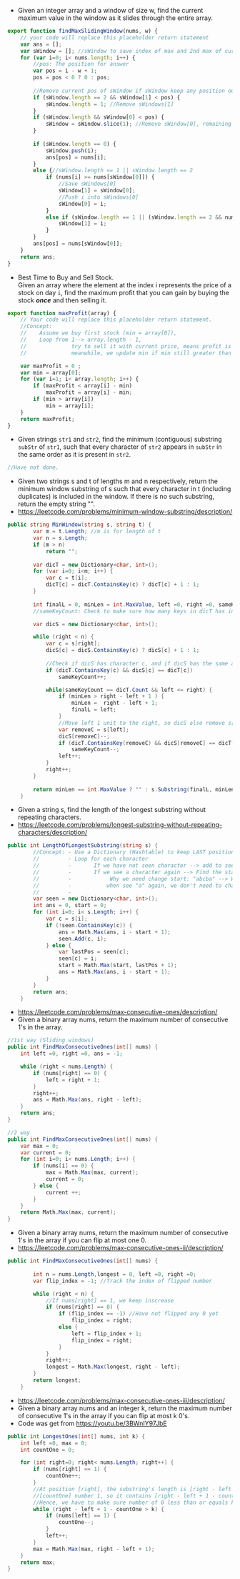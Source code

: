 - Given an integer array and a window of size w, find the current maximum value in the window as it slides through the entire array.
```javascript
export function findMaxSlidingWindow(nums, w) {
    // your code will replace this placeholder return statement
    var ans = [];
    var sWindow = []; //sWindow to save index of max and 2nd max of current window (maxLength of sWindow is 2)
    for (var i=0; i< nums.length; i++) {
        //pos: The position for answer 
        var pos = i - w + 1; 
        pos = pos < 0 ? 0 : pos; 
        
        //Remove current pos of sWindow if sWindow keep any position out of windows (pos to i)
        if (sWindow.length == 2 && sWindow[1] < pos) {
            sWindow.length = 1; //Remove sWindows[1]
        }
        if (sWindow.length && sWindow[0] < pos) {
            sWindow = sWindow.slice(1); //Remove sWindow[0], remaining can be empty or have 1 item
        }
        
        if (sWindow.length == 0) {
            sWindow.push(i); 
            ans[pos] = nums[i];
        }
        else {//sWindow.length == 1 || sWindow.length == 2
            if (nums[i] >= nums[sWindow[0]]) {
                //Save sWindows[0]
                sWindow[1] = sWindow[0]; 
                //Push i into sWindows[0]
                sWindow[0] = i; 
            }
            else if (sWindow.length == 1 || (sWindow.length == 2 && nums[i] > sWindow[1])) {
                sWindow[1] = i;
            }
        }
        ans[pos] = nums[sWindow[0]];
    }
    return ans;
}
```

- Best Time to Buy and Sell Stock. <br/>
Given an array where the element at the index i represents the price of a stock on day <code>i</code>, find the maximum profit that you can gain by buying the stock <i><b>once</b></i> and then selling it.


```javascript
export function maxProfit(array) {
    // Your code will replace this placeholder return statement.
    //Concept: 
    //    Assume we buy first stock (min = array[0]), 
    //    Loop from 1--> array.length - 1, 
    //              try to sell it with current price, means profit is (array[i] - min)
    //              meanwhile, we update min if min still greater than array[i]

    var maxProfit = 0 ; 
    var min = array[0]; 
    for (var i=1; i< array.length; i++) {
        if (maxProfit < array[i] - min) 
            maxProfit = array[i] - min;        
        if (min > array[i]) 
            min = array[i];        
    }
    return maxProfit;
}
```
- Given strings <code>str1</code> and <code>str2</code>, find the minimum (contiguous) substring <code>subStr</code> of <code>str1</code>, such that every character of <code>str2</code> appears in <code>subStr</code> in the same order as it is present in <code>str2</code>. <br/>

```cs
//Have not done.
```
- Given two strings s and t of lengths m and n respectively, return the minimum window substring of s such that every character in t (including duplicates) is included in the window. If there is no such substring, return the empty string "".
- https://leetcode.com/problems/minimum-window-substring/description/


```cs
public string MinWindow(string s, string t) {        
        var m = t.Length; //m is for length of t
        var n = s.Length;
        if (m > n)
            return ""; 
        
        var dicT = new Dictionary<char, int>(); 
        for (var i=0; i<m; i++) {
            var c = t[i];
            dicT[c] = dicT.ContainsKey(c) ? dicT[c] + 1 : 1; 
        }
        
        int finalL = 0, minLen = int.MaxValue, left =0, right =0, sameKeyCount =0;
        //sameKeyCount: Check to make sure how many keys in dicT has in dicS

        var dicS = new Dictionary<char, int>();

        while (right < n) {
            var c = s[right];
            dicS[c] = dicS.ContainsKey(c) ? dicS[c] + 1 : 1;
            
            //Check if dicS has character c, and if dicS has the same amount of c as dicT --> Inscrease sameKeyCount
            if (dicT.ContainsKey(c) && dicS[c] == dicT[c])
                sameKeyCount++; 

            while(sameKeyCount == dicT.Count && left <= right) {                
                if (minLen > right - left + 1 ) {
                    minLen =  right - left + 1;
                    finalL = left; 
                }
                //Move left 1 unit to the right, so dicS also remove s[left]
                var removeC = s[left];
                dicS[removeC]--;                 
                if (dicT.ContainsKey(removeC) && dicS[removeC] == dicT[removeC] - 1 ) 
                    sameKeyCount--;                                
                left++;
            }
            right++;            
        }
            
        return minLen == int.MaxValue ? "" : s.Substring(finalL, minLen) ;
    }
```

- Given a string s, find the length of the longest substring without repeating characters.
- https://leetcode.com/problems/longest-substring-without-repeating-characters/description/
```cs
public int LengthOfLongestSubstring(string s) {        
        //Concept: - Use a Dictionary (Hashtable) to keep LAST position of each characters
        //         - Loop for each character 
        //         -       If we have not seen character --> add to seen
        //         -       If we see a character again --> Find the start (of substring) 
        //         -            Why we need change start: "abcba" --> When we see "b", we changed start, so current substring is "cb", then
        //         -           when see "a" again, we don't need to change start
        //         -   
        var seen = new Dictionary<char, int>();
        int ans = 0, start = 0;  
        for (int i=0; i< s.Length; i++) {
            var c = s[i];            
            if (!seen.ContainsKey(c)) {
                ans = Math.Max(ans, i - start + 1);
                seen.Add(c, i);
            } else {
                var lastPos = seen[c]; 
                seen[c] = i;
                start = Math.Max(start, lastPos + 1); 
                ans = Math.Max(ans, i - start + 1);
            }            
        }
        return ans;
    }
```

- https://leetcode.com/problems/max-consecutive-ones/description/
- Given a binary array nums, return the maximum number of consecutive 1's in the array.
```cs
//1st way (Sliding windows)
public int FindMaxConsecutiveOnes(int[] nums) {
    int left =0, right =0, ans = -1; 

    while (right < nums.Length) {
        if (nums[right] == 0) {
            left = right + 1;
        }
        right++;
        ans = Math.Max(ans, right - left);
    }
    return ans;
}

//2 way
public int FindMaxConsecutiveOnes(int[] nums) {
    var max = 0; 
    var current = 0;         
    for (int i=0; i< nums.Length; i++) {
        if (nums[i] == 0) {
            max = Math.Max(max, current);
            current = 0;
        } else {
            current ++; 
        }
    }        
    return Math.Max(max, current);        
}
```

- Given a binary array nums, return the maximum number of consecutive 1's in the array if you can flip at most one 0.
- https://leetcode.com/problems/max-consecutive-ones-ii/description/ 
```cs
public int FindMaxConsecutiveOnes(int[] nums) {
        
        int n = nums.Length,longest = 0, left =0, right =0;         
        var flip_index = -1; //Track the index of flipped number

        while (right < n) {
            //If nums[right] == 1, we keep inscrease 
            if (nums[right] == 0) {               
                if (flip_index == -1) //Have not flipped any 0 yet
                    flip_index = right;
                else {
                    left = flip_index + 1; 
                    flip_index = right; 
                }
            }
            right++; 
            longest = Math.Max(longest, right - left);
        } 
        return longest; 
    }
```
- https://leetcode.com/problems/max-consecutive-ones-iii/description/
- Given a binary array nums and an integer k, return the maximum number of consecutive 1's in the array if you can flip at most k 0's.
- Code was get from https://youtu.be/3BWnIY97JbE
```cs
public int LongestOnes(int[] nums, int k) {
    int left =0, max = 0;
    int countOne = 0; 

    for (int right=0; right< nums.Length; right++) {
        if (nums[right] == 1) {
            countOne++;
        }
        //At position [right], the substring's length is [right - left + 1], and this substring contains 
        //[countOne] number 1, so it contains [right - left + 1 - countOne] number 0
        //Hence, we have to make sure number of 0 less than or equals k
        while (right - left + 1 - countOne > k) {
            if (nums[left] == 1) {
                countOne--;
            }
            left++;
        }
        max = Math.Max(max, right - left + 1);
    }
    return max; 
}
```
